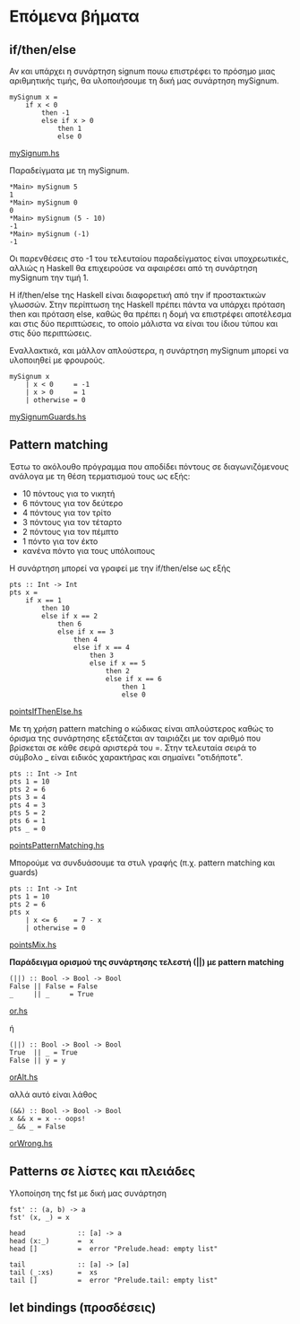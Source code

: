 # Επόμενα βήματα

## if/then/else

Αν και υπάρχει η συνάρτηση signum πουω επιστρέφει το πρόσημο μιας αριθμητικής τιμής, θα υλοποιήσουμε τη δική μας συνάρτηση mySignum.

```
mySignum x =
    if x < 0 
        then -1
        else if x > 0
            then 1
            else 0
```

[mySignum.hs](./mySignum.hs)

Παραδείγματα με τη mySignum.

```
*Main> mySignum 5
1
*Main> mySignum 0
0
*Main> mySignum (5 - 10)
-1
*Main> mySignum (-1)
-1
```

Οι παρενθέσεις στο -1 του τελευταίου παραδείγματος είναι υποχρεωτικές, αλλιώς η Haskell θα επιχειρούσε να αφαιρέσει από τη συνάρτηση mySignum την τιμή 1.

Η if/then/else της Haskell είναι διαφορετική από την if προστακτικών γλωσσών. Στην περίπτωση της Haskell πρέπει πάντα να υπάρχει πρόταση then και πρόταση else, καθώς θα πρέπει η δομή να επιστρέφει αποτέλεσμα και στις δύο περιπτώσεις, το οποίο μάλιστα να είναι του ίδιου τύπου και στις δύο περιπτώσεις.

Εναλλακτικά, και μάλλον απλούστερα, η συνάρτηση mySignum μπορεί να υλοποιηθεί με φρουρούς.

```
mySignum x
    | x < 0     = -1
    | x > 0     = 1
    | otherwise = 0
```

[mySignumGuards.hs](./mySignumGuards.hs)

## Pattern matching

Έστω το ακόλουθο πρόγραμμα που αποδίδει πόντους σε διαγωνιζόμενους ανάλογα με τη θέση τερματισμού τους ως εξής:

* 10 πόντους για το νικητή
* 6 πόντους για τον δεύτερο
* 4 πόντους για τον τρίτο
* 3 πόντους για τον τέταρτο
* 2 πόντους για τον πέμπτο
* 1 πόντο για τον έκτο
* κανένα πόντο για τους υπόλοιπους

Η συνάρτηση μπορεί να γραφεί με την if/then/else ως εξής

```
pts :: Int -> Int
pts x =
    if x == 1
        then 10
        else if x == 2
            then 6
            else if x == 3
                then 4
                else if x == 4
                    then 3
                    else if x == 5
                        then 2
                        else if x == 6
                            then 1
                            else 0
```

[pointsIfThenElse.hs](./pointsIfThenElse.hs)

Με τη χρήση pattern matching ο κώδικας είναι απλούστερος καθώς το όρισμα της συνάρτησης εξετάζεται αν ταιριάζει με τον αριθμό που βρίσκεται σε κάθε σειρά αριστερά του =. Στην τελευταία σειρά το σύμβολο  _ είναι ειδικός χαρακτήρας και σημαίνει "οτιδήποτε".

```
pts :: Int -> Int
pts 1 = 10
pts 2 = 6
pts 3 = 4
pts 4 = 3
pts 5 = 2
pts 6 = 1
pts _ = 0
```

[pointsPatternMatching.hs](./pointsPatternMatching.hs)


Μπορούμε να συνδυάσουμε τα στυλ γραφής (π.χ. pattern matching και guards)


```
pts :: Int -> Int
pts 1 = 10
pts 2 = 6
pts x
    | x <= 6    = 7 - x
    | otherwise = 0
```

[pointsMix.hs](./pointsMix.hs)

**Παράδειγμα ορισμού της συνάρτησης τελεστή (||) με pattern matching**

```
(||) :: Bool -> Bool -> Bool
False || False = False
_     || _     = True
```
[or.hs](./or.hs)

ή 

```
(||) :: Bool -> Bool -> Bool
True  || _ = True
False || y = y
```
[orAlt.hs](./orAlt.hs)

αλλά αυτό είναι λάθος

```
(&&) :: Bool -> Bool -> Bool
x && x = x -- oops!
_ && _ = False
```

[orWrong.hs](./orWrong.hs)

## Patterns σε λίστες και πλειάδες

Υλοποίηση της fst με δική μας συνάρτηση

```
fst' :: (a, b) -> a
fst' (x, _) = x
```

```
head             :: [a] -> a
head (x:_)       =  x
head []          =  error "Prelude.head: empty list"

tail             :: [a] -> [a]
tail (_:xs)      =  xs
tail []          =  error "Prelude.tail: empty list"
```

## let bindings (προσδέσεις)

